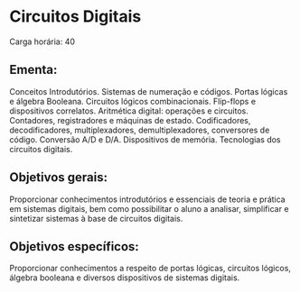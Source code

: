 # Circuitos Digitais

Carga horária: 40

## Ementa: 

Conceitos Introdutórios. Sistemas de numeração e códigos. Portas lógicas e álgebra Booleana. Circuitos lógicos combinacionais. Flip-flops e dispositivos correlatos. Aritmética digital: operações e circuitos. Contadores, registradores e máquinas de estado. Codificadores, decodificadores, multiplexadores, demultiplexadores, conversores de código. Conversão A/D e D/A. Dispositivos de memória. Tecnologias dos circuitos digitais.

## Objetivos gerais:

Proporcionar conhecimentos introdutórios e essenciais de teoria e prática em sistemas digitais, bem como possibilitar o aluno a analisar, simplificar e sintetizar sistemas à base de circuitos digitais.

## Objetivos específicos:

Proporcionar conhecimentos a respeito de portas lógicas, circuitos lógicos, álgebra booleana e diversos dispositivos de sistemas digitais.